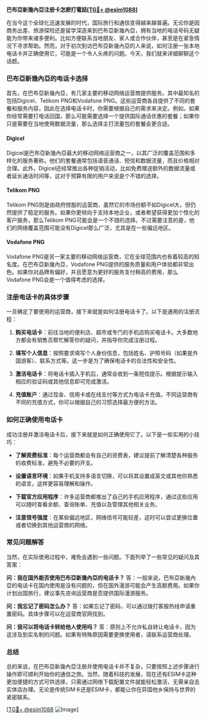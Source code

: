**巴布亞新幾內亞注册卡怎麽打電話[[TG💪+ @esim1088](https://t.me/s/esim1088)]**

在当今这个全球化迅速发展的时代，国际旅行和通信变得越来越普遍。无论你是因商务出差、旅游探险还是留学深造来到巴布亞新幾內亞，拥有当地的电话号码无疑能为你带来诸多便利。比如方便联系当地朋友、家人或合作伙伴，甚至是在紧急情况下寻求帮助。然而，对于初次到访巴布亞新幾內亞的人来说，如何注册一张本地电话卡并正确使用它，可能是一个令人头疼的问题。今天，我们就来详细聊聊这个话题。

### 巴布亞新幾內亞的电话卡选择

首先，在巴布亞新幾內亞，有几家主要的移动网络运营商提供服务。其中最知名的包括Digicel、Telikom PNG和Vodafone PNG。这些运营商各自提供了不同的套餐和服务内容，因此在选择电话卡时，你需要根据自己的需求来决定。例如，如果你经常需要打电话回国，那么可能需要选择一个提供国际通话优惠的套餐；如果你只是需要在当地使用数据流量，那么选择主打流量包的套餐会更合适。

#### Digicel
Digicel是巴布亞新幾內亞最大的移动网络运营商之一，以其广泛的覆盖范围和多样化的服务著称。他们的套餐通常包括语音通话、短信和数据流量，而且价格相对合理。此外，Digicel还经常推出各种促销活动，比如免费赠送额外的数据流量或者延长通话时间等，这对于预算有限的用户来说是个不错的选择。

#### Telikom PNG
Telikom PNG则是由政府控股的运营商，虽然它的市场份额不如Digicel大，但仍然提供了稳定的服务。如果你更倾向于支持本地企业，或者希望获得更加个性化的客户服务，那么Telikom PNG可能会是一个不错的选择。不过需要注意的是，他们的网络覆盖范围可能没有Digicel那么广泛，尤其是在一些偏远地区。

#### Vodafone PNG
Vodafone PNG是另一家主要的移动网络运营商，它在全球范围内也有着较高的知名度。在巴布亞新幾內亞，Vodafone PNG提供的服务质量和用户体验都非常出色。如果你对品牌有偏好，并且愿意为更好的服务支付稍高的费用，那么Vodafone PNG会是一个值得考虑的选择。

### 注册电话卡的具体步骤

一旦确定了要使用的运营商，接下来就是如何注册电话卡了。以下是通用的注册流程：

1. **购买电话卡**：前往当地的便利店、超市或专门的手机店购买电话卡。大多数地方都会有销售员帮忙解答你的疑问，并指导你完成注册过程。
   
2. **填写个人信息**：按照要求填写个人身份信息，包括姓名、护照号码（如果是外国游客）、联系方式等。这一步是为了确保电话卡的合法性和安全性。

3. **激活电话卡**：将电话卡插入手机后，通常会收到一条短信提示。根据提示输入相应的验证码或其他信息即可完成激活。

4. **充值账户**：通过现金、信用卡或在线支付等方式为电话卡充值。不同运营商有不同的充值方式，你可以根据自己的习惯选择最方便的方法。

### 如何正确使用电话卡

成功注册并激活电话卡后，接下来就是如何正确使用它了。以下是一些实用的小技巧：

- **了解资费标准**：每个运营商都会有自己的资费表，建议提前了解清楚各种服务的收费标准，避免不必要的开支。
  
- **设置语言环境**：如果手机支持多语言切换，可以将其设置成英文或其他你熟悉的语言，这样更容易理解和操作。

- **下载官方应用程序**：许多运营商都推出了自己的手机应用程序，通过这些应用可以随时查看余额、查询账单、充值以及管理其他相关业务。

- **注意信号强度**：在某些偏远地区，网络信号可能较差，这时可以尝试更换位置或者切换到其他运营商的网络。

### 常见问题解答

当然，在实际使用过程中，难免会遇到一些问题。下面列举了一些常见的疑问及其答案：

**问：我在国外能否使用巴布亞新幾內亞的电话卡？**
答：一般来说，巴布亞新幾內亞的电话卡在国内使用是没有问题的，但在国外漫游可能会产生高额费用。如果你计划出国旅行，建议事先咨询运营商是否提供国际漫游服务。

**问：我忘记了密码怎么办？**
答：如果忘记了密码，可以通过拨打客服热线申请重置密码。具体步骤可以在运营商官网找到。

**问：我可以将电话卡转给他人使用吗？**
答：原则上不允许私自转让电话卡，因为这涉及到实名制的问题。如果有特殊原因需要更换使用者，请联系运营商处理。

### 总结

总的来说，在巴布亞新幾內亞注册并使用电话卡并不复杂，只要按照上述步骤进行操作即可顺利开始你的通信之旅。当然，随着科技的发展，现在还有ESIM卡这种更加便捷的方式可供选择，只需通过网络下载配置文件就能轻松激活，无需亲自去实体店办理。无论是传统SIM卡还是ESIM卡，都能让你在异国他乡保持与世界的紧密联系。

[[TG💪+ @esim1088](https://t.me/s/esim1088) ![Image](https://i.postimg.cc/4NQfJmqS/Snipaste-2025-05-13-00-14-12.png)]